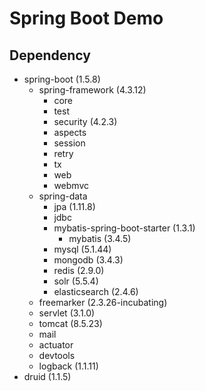 # Spring Boot Demo

## Dependency

- spring-boot (1.5.8)
  - spring-framework (4.3.12)
    - core
    - test
    - security (4.2.3)
    - aspects
    - session
    - retry
    - tx
    - web
    - webmvc
  - spring-data
    - jpa (1.11.8)
    - jdbc
    - mybatis-spring-boot-starter (1.3.1)
      - mybatis (3.4.5)
    - mysql (5.1.44)
    - mongodb (3.4.3)
    - redis (2.9.0)
    - solr (5.5.4)
    - elasticsearch (2.4.6)
  - freemarker (2.3.26-incubating)
  - servlet (3.1.0)
  - tomcat (8.5.23)
  - mail
  - actuator
  - devtools
  - logback (1.1.11)
- druid (1.1.5)

